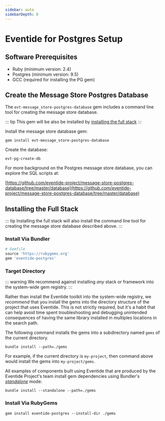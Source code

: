 ```yaml
---
sidebar: auto
sidebarDepth: 0
---
```


# Eventide for Postgres Setup

## Software Prerequisites

- Ruby (minimum version: 2.4)
- Postgres (minimum version: 9.5)
- GCC (required for installing the PG gem)

## Create the Message Store Postgres Database

The `evt-message_store-postgres-database` gem includes a command line tool for creating the message store database.

::: tip
This gem will be also be installed by [installing the full stack](#installing-the-full-stack)
:::

Install the message store database gem:

```
gem install evt-message_store-postgres-database
```

Create the database:

```
evt-pg-create-db
```

For more background on the Postgres message store database, you can explore the SQL scripts at:

[https://github.com/eventide-project/message-store-postgres-database/tree/master/database](https://github.com/eventide-project/message-store-postgres-database/tree/master/database)

## Installing the Full Stack

::: tip
Installing the full stack will also install the command line tool for creating the message store database described above.
:::

### Install Via Bundler

```ruby
# Gemfile
source 'https://rubygems.org'
gem 'eventide-postgres'
```

### Target Directory

::: warning
We recommend against installing _any_ stack or framework into the system-wide gem registry.
:::

Rather than install the Eventide toolkit into the system-wide registry, we _recommend_ that you install the gems into the directory structure of the project that uses Eventide. This is not strictly required, but it's a habit that can help avoid time spent troubleshooting and debugging unintended consequences of having the same library installed in multiples locations in the search path.

The following command installs the gems into a subdirectory named `gems` of the current directory.

```
bundle install --path=./gems
```

For example, if the current directory is `my-project`, then command above would install the gems into `my-project/gems`.

All examples of components built using Eventide that are produced by the Eventide Project's team install gem dependencies using Bundler's _[standalone](http://bundler.io/man/bundle-install.1.html)_ mode:

```
bundle install --standalone --path=./gems
```

### Install Via RubyGems

```
gem install eventide-postgres --install-dir ./gems
```
